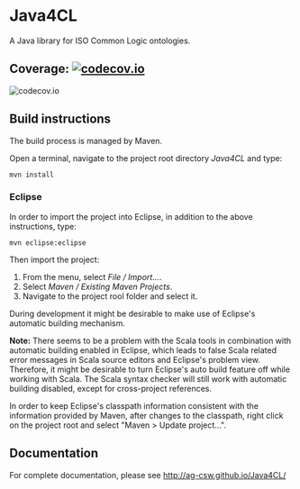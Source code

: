 Java4CL
=======

A Java library for ISO Common Logic ontologies.

Coverage: [![codecov.io](http://codecov.io/github/ag-csw/Java4CL/coverage.svg?branch=java8)](http://codecov.io/github/ag-csw/Java4CL?branch=java8)
--------
![codecov.io](http://codecov.io/github/ag-csw/Java4CL/branch.svg?branch=java8)

Build instructions
------------------

The build process is managed by Maven.

Open a terminal, navigate to the project root directory *Java4CL* and type:

    mvn install

### Eclipse

In order to import the project into Eclipse, in addition to the above instructions, type:

    mvn eclipse:eclipse
    
Then import the project:

1. From the menu, select *File / Import...*.
2. Select *Maven / Existing Maven Projects*.
3. Navigate to the project rool folder and select it.

During development it might be desirable to make use of Eclipse's automatic
building mechanism.

**Note:** There seems to be a problem with the Scala tools in combination with automatic building enabled in Eclipse, which leads to false Scala related error messages in Scala source editors and Eclipse's problem view. Therefore, it might be desirable to turn Eclipse's auto build feature off while working with Scala. The Scala syntax checker will still work with automatic building disabled, except for cross-project references.

In order to keep Eclipse's classpath information consistent
with the information provided by Maven, after changes to the classpath, right
click on the project root and select "Maven \> Update project...".

Documentation
------------------
For complete documentation, please see http://ag-csw.github.io/Java4CL/
